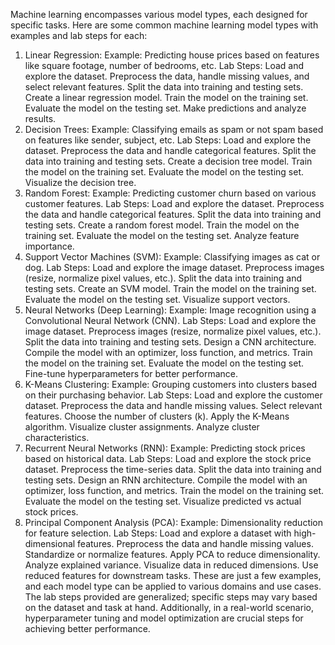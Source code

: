 Machine learning encompasses various model types, each designed for specific tasks. Here are some common machine learning model types with examples and lab steps for each:

1. Linear Regression:
Example: Predicting house prices based on features like square footage, number of bedrooms, etc.
Lab Steps:
Load and explore the dataset.
Preprocess the data, handle missing values, and select relevant features.
Split the data into training and testing sets.
Create a linear regression model.
Train the model on the training set.
Evaluate the model on the testing set.
Make predictions and analyze results.
2. Decision Trees:
Example: Classifying emails as spam or not spam based on features like sender, subject, etc.
Lab Steps:
Load and explore the dataset.
Preprocess the data and handle categorical features.
Split the data into training and testing sets.
Create a decision tree model.
Train the model on the training set.
Evaluate the model on the testing set.
Visualize the decision tree.
3. Random Forest:
Example: Predicting customer churn based on various customer features.
Lab Steps:
Load and explore the dataset.
Preprocess the data and handle categorical features.
Split the data into training and testing sets.
Create a random forest model.
Train the model on the training set.
Evaluate the model on the testing set.
Analyze feature importance.
4. Support Vector Machines (SVM):
Example: Classifying images as cat or dog.
Lab Steps:
Load and explore the image dataset.
Preprocess images (resize, normalize pixel values, etc.).
Split the data into training and testing sets.
Create an SVM model.
Train the model on the training set.
Evaluate the model on the testing set.
Visualize support vectors.
5. Neural Networks (Deep Learning):
Example: Image recognition using a Convolutional Neural Network (CNN).
Lab Steps:
Load and explore the image dataset.
Preprocess images (resize, normalize pixel values, etc.).
Split the data into training and testing sets.
Design a CNN architecture.
Compile the model with an optimizer, loss function, and metrics.
Train the model on the training set.
Evaluate the model on the testing set.
Fine-tune hyperparameters for better performance.
6. K-Means Clustering:
Example: Grouping customers into clusters based on their purchasing behavior.
Lab Steps:
Load and explore the customer dataset.
Preprocess the data and handle missing values.
Select relevant features.
Choose the number of clusters (k).
Apply the K-Means algorithm.
Visualize cluster assignments.
Analyze cluster characteristics.
7. Recurrent Neural Networks (RNN):
Example: Predicting stock prices based on historical data.
Lab Steps:
Load and explore the stock price dataset.
Preprocess the time-series data.
Split the data into training and testing sets.
Design an RNN architecture.
Compile the model with an optimizer, loss function, and metrics.
Train the model on the training set.
Evaluate the model on the testing set.
Visualize predicted vs actual stock prices.
8. Principal Component Analysis (PCA):
Example: Dimensionality reduction for feature selection.
Lab Steps:
Load and explore a dataset with high-dimensional features.
Preprocess the data and handle missing values.
Standardize or normalize features.
Apply PCA to reduce dimensionality.
Analyze explained variance.
Visualize data in reduced dimensions.
Use reduced features for downstream tasks.
These are just a few examples, and each model type can be applied to various domains and use cases. The lab steps provided are generalized; specific steps may vary based on the dataset and task at hand. Additionally, in a real-world scenario, hyperparameter tuning and model optimization are crucial steps for achieving better performance.
